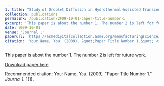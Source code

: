 ```yaml
---
1. title: "Study of Droplet Diffusion in Hydrothermal-Assisted Transient Jet Fusion of Ceramics"
collection: publications
permalink: /publication/2009-10-01-paper-title-number-1
excerpt: 'This paper is about the number 1. The number 2 is left for future work.'
date: 2009-10-01
venue: 'Journal 1'
paperurl: 'https://asmedigitalcollection.asme.org/manufacturingscience/article-abstract/143/5/051001/1086995/Study-of-Droplet-Diffusion-in-Hydrothermal?redirectedFrom=fulltext'
citation: 'Your Name, You. (2009). &quot;Paper Title Number 1.&quot; <i>Journal 1</i>. 1(1).'
---
```

This paper is about the number 1. The number 2 is left for future work.

[Download paper here](http://academicpages.github.io/files/paper1.pdf)

Recommended citation: Your Name, You. (2009). "Paper Title Number 1." <i>Journal 1</i>. 1(1).